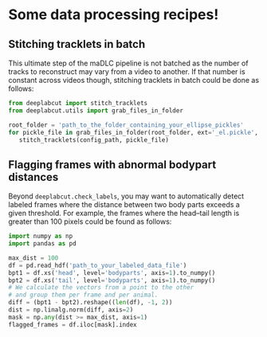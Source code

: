 # Some data processing recipes!

## Stitching tracklets in batch

This ultimate step of the maDLC pipeline is not batched as the number of tracks to
reconstruct may vary from a video to another. If that number is constant across videos though,
stitching tracklets in batch could be done as follows:

```python
from deeplabcut import stitch_tracklets
from deeplabcut.utils import grab_files_in_folder

root_folder = 'path_to_the_folder_containing_your_ellipse_pickles'
for pickle_file in grab_files_in_folder(root_folder, ext='_el.pickle', relative=False):
   stitch_tracklets(config_path, pickle_file)
```


## Flagging frames with abnormal bodypart distances

Beyond `deeplabcut.check_labels`, you may want to automatically detect
labeled frames where the distance between two body parts exceeds a
given threshold. For example, the frames where the head–tail length
is greater than 100 pixels could be found as follows:

```python
import numpy as np
import pandas as pd

max_dist = 100
df = pd.read_hdf('path_to_your_labeled_data_file')
bpt1 = df.xs('head', level='bodyparts', axis=1).to_numpy()
bpt2 = df.xs('tail', level='bodyparts', axis=1).to_numpy()
# We calculate the vectors from a point to the other
# and group them per frame and per animal.
diff = (bpt1 - bpt2).reshape((len(df), -1, 2))
dist = np.linalg.norm(diff, axis=2)
mask = np.any(dist >= max_dist, axis=1)
flagged_frames = df.iloc[mask].index
```

